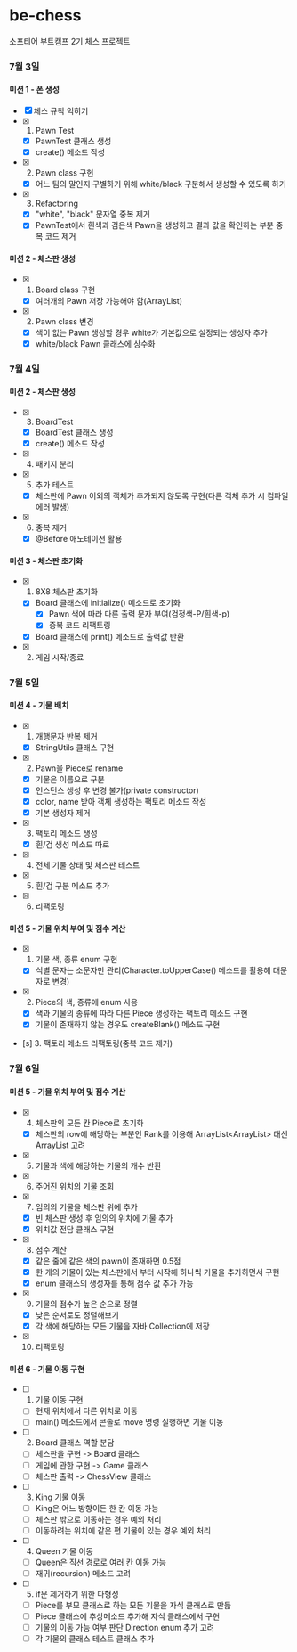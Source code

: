 # be-chess
소프티어 부트캠프 2기 체스 프로젝트


### 7월 3일
#### 미션 1 - 폰 생성
- [x] 체스 규칙 익히기
- [x] 1. Pawn Test
    - [x] PawnTest 클래스 생성
    - [x] create() 메소드 작성
- [x] 2. Pawn class 구현
    - [x] 어느 팀의 말인지 구별하기 위해 white/black 구분해서 생성할 수 있도록 하기
- [x] 3. Refactoring
    - [x] "white", "black" 문자열 중복 제거
    - [x] PawnTest에서 흰색과 검은색 Pawn을 생성하고 결과 값을 확인하는 부분 중복 코드 제거

#### 미션 2 - 체스판 생성
- [x] 1. Board class 구현
  - [x] 여러개의 Pawn 저장 가능해야 함(ArrayList)
- [x] 2. Pawn class 변경
  - [x] 색이 없는 Pawn 생성할 경우 white가 기본값으로 설정되는 생성자 추가
  - [x] white/black Pawn 클래스에 상수화

### 7월 4일
#### 미션 2 - 체스판 생성
- [x] 3. BoardTest
  - [x] BoardTest 클래스 생성
  - [x] create() 메소드 작성
- [x] 4. 패키지 분리
- [x] 5. 추가 테스트
  - [x] 체스판에 Pawn 이외의 객체가 추가되지 않도록 구현(다른 객체 추가 시 컴파일 에러 발생)
- [x] 6. 중복 제거
  - [x] @Before 애노테이션 활용

#### 미션 3 - 체스판 초기화
- [x] 1. 8X8 체스판 초기화
  - [x] Board 클래스에 initialize() 메소드로 초기화
    - [x] Pawn 색에 따라 다른 출력 문자 부여(검정색-P/흰색-p)
    - [x] 중복 코드 리팩토링
  - [x] Board 클래스에 print() 메소드로 출력값 반환
- [x] 2. 게임 시작/종료

### 7월 5일
#### 미션 4 - 기물 배치
- [x] 1. 개행문자 반복 제거
  - [x] StringUtils 클래스 구현
- [x] 2. Pawn을 Piece로 rename
  - [x] 기물은 이름으로 구분
  - [x] 인스턴스 생성 후 변경 불가(private constructor)
  - [x] color, name 받아 객체 생성하는 팩토리 메소드 작성
  - [x] 기본 생성자 제거
- [x] 3. 팩토리 메소드 생성
  - [x] 흰/검 생성 메소드 따로
- [x] 4. 전체 기물 상태 및 체스판 테스트
- [x] 5. 흰/검 구분 메소드 추가
- [x] 6. 리팩토링


#### 미션 5 - 기물 위치 부여 및 점수 계산
- [x] 1. 기물 색, 종류 enum 구현
  - [x] 식별 문자는 소문자만 관리(Character.toUpperCase() 메소드를 활용해 대문자로 변경)
- [x] 2. Piece의 색, 종류에 enum 사용
  - [x] 색과 기물의 종류에 따라 다른 Piece 생성하는 팩토리 메소드 구현
  - [x] 기물이 존재하지 않는 경우도 createBlank() 메소드 구현
- [s] 3. 팩토리 메소드 리팩토링(중복 코드 제거)

### 7월 6일
#### 미션 5 - 기물 위치 부여 및 점수 계산
- [x] 4. 체스판의 모든 칸 Piece로 초기화
  - [x] 체스판의 row에 해당하는 부분인 Rank를 이용해 ArrayList<ArrayList<Piece>> 대신 ArrayList<Rank> 고려
- [x] 5. 기물과 색에 해당하는 기물의 개수 반환
- [x] 6. 주어진 위치의 기물 조회
- [x] 7. 임의의 기물을 체스판 위에 추가
  - [x] 빈 체스판 생성 후 임의의 위치에 기물 추가
  - [x] 위치값 전담 클래스 구현
- [x] 8. 점수 계산
  - [x] 같은 줄에 같은 색의 pawn이 존재하면 0.5점
  - [x] 한 개의 기물이 있는 체스판에서 부터 시작해 하나씩 기물을 추가하면서 구현
  - [x] enum 클래스의 생성자를 통해 점수 값 추가 가능
- [x] 9. 기물의 점수가 높은 순으로 정렬
  - [x] 낮은 순서로도 정렬해보기
  - [x] 각 색에 해당하는 모든 기물을 자바 Collection에 저장
- [x] 10. 리팩토링

#### 미션 6 - 기물 이동 구현
- [ ] 1. 기물 이동 구현
  - [ ] 현재 위치에서 다른 위치로 이동
  - [ ] main() 메소드에서 콘솔로 move 명령 실행하면 기물 이동
- [ ] 2. Board 클래스 역할 분담
  - [ ] 체스판을 구현 -> Board 클래스
  - [ ] 게임에 관한 구현 -> Game 클래스
  - [ ] 체스판 출력 -> ChessView 클래스
- [ ] 3. King 기물 이동
  - [ ] King은 어느 방향이든 한 칸 이동 가능
  - [ ] 체스판 밖으로 이동하는 경우 예외 처리
  - [ ] 이동하려는 위치에 같은 편 기물이 있는 경우 예외 처리
- [ ] 4. Queen 기물 이동
  - [ ] Queen은 직선 경로로 여러 칸 이동 가능
  - [ ] 재귀(recursion) 메소드 고려
- [ ] 5. if문 제거하기 위한 다형성
  - [ ] Piece를 부모 클래스로 하는 모든 기물을 자식 클래스로 만듦
  - [ ] Piece 클래스에 추상메소드 추가해 자식 클래스에서 구현
  - [ ] 기물의 이동 가능 여부 판단 Direction enum 추가 고려
  - [ ] 각 기물의 클래스 테스트 클래스 추가